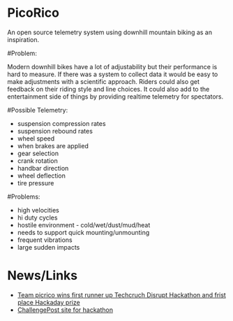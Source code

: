 # PicoRico
An open source telemetry system using downhill mountain biking as an inspiration. 

#Problem:

Modern downhill bikes have a lot of adjustability but their performance is hard to measure. If there was a system to collect data it would be easy to make adjustments with a scientific approach. Riders could also get feedback on their riding style and line choices. It could also add to the entertainment side of things by providing realtime telemetry for spectators. 

#Possible Telemetry:
   * suspension compression rates
   * suspension rebound rates
   * wheel speed
   * when brakes are applied 
   * gear selection
   * crank rotation
   * handbar direction
   * wheel deflection
   * tire pressure

#Problems:
   * high velocities
   * hi duty cycles
   * hostile environment - cold/wet/dust/mud/heat
   * needs to support quick mounting/unmounting
   * frequent vibrations
   * large sudden impacts
   

# News/Links
* [Team picrico wins first runner up Techcruch Disrupt Hackathon and frist place Hackaday prize](http://techcrunch.com/2015/05/03/disrupt-ny-2015-hackathon-winners)
* [ChallengePost site for hackathon](http://challengepost.com/software/picorico-fylou)

